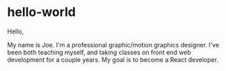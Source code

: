 # hello-world

Hello,

My name is Joe. I'm a professional graphic/motion graphics designer. I've been both teaching myself, and taking classes on front end web development for a couple years. My goal is to become a React developer. 

